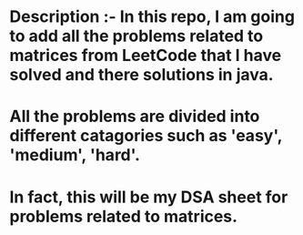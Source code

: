 # Description :-   In this repo, I am going to add all the problems related to matrices from LeetCode that I have solved and there solutions in java.

# All the problems are divided into different catagories such as 'easy', 'medium', 'hard'.

# In fact, this will be my DSA sheet for problems related to matrices.
